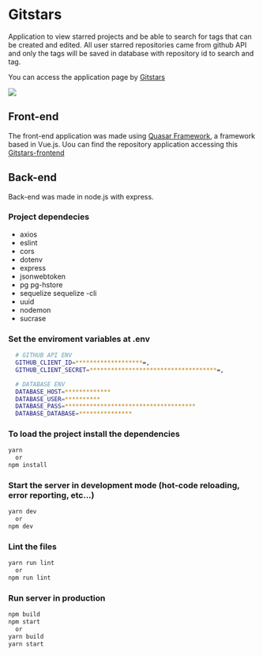 # Gitstars

Application to view starred projects and be able to search for tags that can be created and edited. All user starred repositories came from github API and only the tags will be saved in database with repository id to search and tag.

You can access the application page by [Gitstars](https://gitstar-five.vercel.app/)

<img src="./screenshots/tag-search.gif" />

## Front-end

The front-end application was made using [Quasar Framework](https://quasar.dev/), a framework based in Vue.js. Uou can find the repository application accessing this [Gitstars-frontend](https://github.com/TuxPK/Gitstars-frontend)

## Back-end

Back-end was made in node.js with express.

### Project dependecies

* axios
* eslint
* cors
* dotenv
* express
* jsonwebtoken
* pg pg-hstore
* sequelize sequelize -cli
* uuid
* nodemon
* sucrase

### Set the enviroment variables at .env
```bash
  # GITHUB API ENV
  GITHUB_CLIENT_ID=*******************=,
  GITHUB_CLIENT_SECRET=************************************=,

  # DATABASE ENV
  DATABASE_HOST=*************
  DATABASE_USER=**********
  DATABASE_PASS=*************************************
  DATABASE_DATABASE=***************
```

### To load the project install the dependencies
```bash
yarn 
  or 
npm install
```

### Start the server in development mode (hot-code reloading, error reporting, etc...)
```bash
yarn dev 
  or 
npm dev
```

### Lint the files
```bash
yarn run lint
  or
npm run lint
```

### Run server in production
```bash
npm build
npm start
  or 
yarn build
yarn start
```